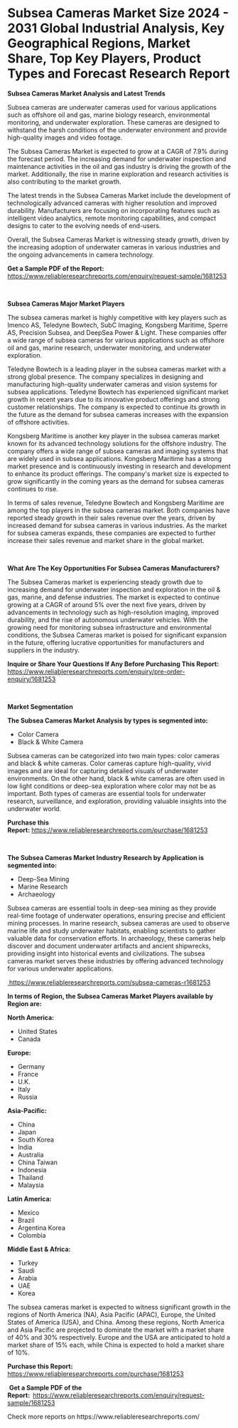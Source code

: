 <p><h1>Subsea Cameras Market Size 2024 - 2031 Global Industrial Analysis, Key Geographical Regions, Market Share, Top Key Players, Product Types and Forecast Research Report</h1></p><p><strong>Subsea Cameras Market Analysis and Latest Trends</strong></p>
<p><p>Subsea cameras are underwater cameras used for various applications such as offshore oil and gas, marine biology research, environmental monitoring, and underwater exploration. These cameras are designed to withstand the harsh conditions of the underwater environment and provide high-quality images and video footage.</p><p>The Subsea Cameras Market is expected to grow at a CAGR of 7.9% during the forecast period. The increasing demand for underwater inspection and maintenance activities in the oil and gas industry is driving the growth of the market. Additionally, the rise in marine exploration and research activities is also contributing to the market growth.</p><p>The latest trends in the Subsea Cameras Market include the development of technologically advanced cameras with higher resolution and improved durability. Manufacturers are focusing on incorporating features such as intelligent video analytics, remote monitoring capabilities, and compact designs to cater to the evolving needs of end-users.</p><p>Overall, the Subsea Cameras Market is witnessing steady growth, driven by the increasing adoption of underwater cameras in various industries and the ongoing advancements in camera technology.</p></p>
<p><strong>Get a Sample PDF of the Report:&nbsp;</strong> <a href="https://www.reliableresearchreports.com/enquiry/request-sample/1681253">https://www.reliableresearchreports.com/enquiry/request-sample/1681253</a></p>
<p>&nbsp;</p>
<p><strong>Subsea Cameras Major Market Players</strong></p>
<p><p>The subsea cameras market is highly competitive with key players such as Imenco AS, Teledyne Bowtech, SubC Imaging, Kongsberg Maritime, Sperre AS, Precision Subsea, and DeepSea Power & Light. These companies offer a wide range of subsea cameras for various applications such as offshore oil and gas, marine research, underwater monitoring, and underwater exploration.</p><p>Teledyne Bowtech is a leading player in the subsea cameras market with a strong global presence. The company specializes in designing and manufacturing high-quality underwater cameras and vision systems for subsea applications. Teledyne Bowtech has experienced significant market growth in recent years due to its innovative product offerings and strong customer relationships. The company is expected to continue its growth in the future as the demand for subsea cameras increases with the expansion of offshore activities.</p><p>Kongsberg Maritime is another key player in the subsea cameras market known for its advanced technology solutions for the offshore industry. The company offers a wide range of subsea cameras and imaging systems that are widely used in subsea applications. Kongsberg Maritime has a strong market presence and is continuously investing in research and development to enhance its product offerings. The company's market size is expected to grow significantly in the coming years as the demand for subsea cameras continues to rise.</p><p>In terms of sales revenue, Teledyne Bowtech and Kongsberg Maritime are among the top players in the subsea cameras market. Both companies have reported steady growth in their sales revenue over the years, driven by increased demand for subsea cameras in various industries. As the market for subsea cameras expands, these companies are expected to further increase their sales revenue and market share in the global market.</p></p>
<p>&nbsp;</p>
<p><strong>What Are The Key Opportunities For Subsea Cameras Manufacturers?</strong></p>
<p><p>The Subsea Cameras market is experiencing steady growth due to increasing demand for underwater inspection and exploration in the oil & gas, marine, and defense industries. The market is expected to continue growing at a CAGR of around 5% over the next five years, driven by advancements in technology such as high-resolution imaging, improved durability, and the rise of autonomous underwater vehicles. With the growing need for monitoring subsea infrastructure and environmental conditions, the Subsea Cameras market is poised for significant expansion in the future, offering lucrative opportunities for manufacturers and suppliers in the industry.</p></p>
<p><strong>Inquire or Share Your Questions If Any Before Purchasing This Report:</strong> <a href="https://www.reliableresearchreports.com/enquiry/pre-order-enquiry/1681253">https://www.reliableresearchreports.com/enquiry/pre-order-enquiry/1681253</a></p>
<p>&nbsp;</p>
<p><strong>Market Segmentation</strong></p>
<p><strong>The Subsea Cameras Market Analysis by types is segmented into:</strong></p>
<p><ul><li>Color Camera</li><li>Black & White Camera</li></ul></p>
<p><p>Subsea cameras can be categorized into two main types: color cameras and black & white cameras. Color cameras capture high-quality, vivid images and are ideal for capturing detailed visuals of underwater environments. On the other hand, black & white cameras are often used in low light conditions or deep-sea exploration where color may not be as important. Both types of cameras are essential tools for underwater research, surveillance, and exploration, providing valuable insights into the underwater world.</p></p>
<p><strong>Purchase this Report:&nbsp;</strong><a href="https://www.reliableresearchreports.com/purchase/1681253">https://www.reliableresearchreports.com/purchase/1681253</a></p>
<p>&nbsp;</p>
<p><strong>The Subsea Cameras Market Industry Research by Application is segmented into:</strong></p>
<p><ul><li>Deep-Sea Mining</li><li>Marine Research</li><li>Archaeology</li></ul></p>
<p><p>Subsea cameras are essential tools in deep-sea mining as they provide real-time footage of underwater operations, ensuring precise and efficient mining processes. In marine research, subsea cameras are used to observe marine life and study underwater habitats, enabling scientists to gather valuable data for conservation efforts. In archaeology, these cameras help discover and document underwater artifacts and ancient shipwrecks, providing insight into historical events and civilizations. The subsea cameras market serves these industries by offering advanced technology for various underwater applications.</p></p>
<p><a href="https://www.reliableresearchreports.com/subsea-cameras-r1681253">&nbsp;https://www.reliableresearchreports.com/subsea-cameras-r1681253</a></p>
<p><strong>In terms of Region, the Subsea Cameras Market Players available by Region are:</strong></p>
<p>
    <p> <strong> North America: </strong>
        <ul>
            <li>United States</li>
            <li>Canada</li>
        </ul>
        </p> 
    <p> <strong> Europe: </strong>
        <ul>
            <li>Germany</li>
            <li>France</li>
            <li>U.K.</li>
            <li>Italy</li>
            <li>Russia</li>
        </ul>
        </p> 
    <p> <strong> Asia-Pacific: </strong>
        <ul>
            <li>China</li>
            <li>Japan</li>
            <li>South Korea</li>
            <li>India</li>
            <li>Australia</li>
            <li>China Taiwan</li>
            <li>Indonesia</li>
            <li>Thailand</li>
            <li>Malaysia</li>
        </ul>
        </p> 
    <p> <strong> Latin America: </strong>
        <ul>
            <li>Mexico</li>
            <li>Brazil</li>
            <li>Argentina Korea</li>
            <li>Colombia</li>
        </ul>
        </p> 
    <p> <strong> Middle East & Africa: </strong>
        <ul>
            <li>Turkey</li>
            <li>Saudi</li>
            <li>Arabia</li>
            <li>UAE</li>
            <li>Korea</li>
        </ul>
    </p>
    </p>
<p><p>The subsea cameras market is expected to witness significant growth in the regions of North America (NA), Asia Pacific (APAC), Europe, the United States of America (USA), and China. Among these regions, North America and Asia Pacific are projected to dominate the market with a market share of 40% and 30% respectively. Europe and the USA are anticipated to hold a market share of 15% each, while China is expected to hold a market share of 10%.</p></p>
<p><strong>Purchase this Report: </strong><a href="https://www.reliableresearchreports.com/purchase/1681253">https://www.reliableresearchreports.com/purchase/1681253</a></p>
<p>&nbsp;<strong>Get a Sample PDF of the Report:&nbsp;&nbsp;</strong><a href="https://www.reliableresearchreports.com/enquiry/request-sample/1681253">https://www.reliableresearchreports.com/enquiry/request-sample/1681253</a></p>
<p><strong></strong></p>
<p>Check more reports on https://www.reliableresearchreports.com/</p>